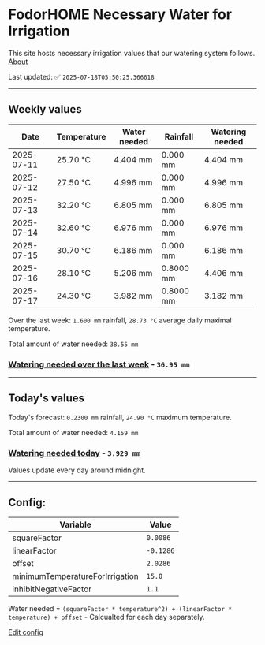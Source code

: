 # FodorHOME Necessary Water for Irrigation

This site hosts necessary irrigation values that our watering system follows. [About](https://github.com/redyau/irrigation)

Last updated: ✅ `2025-07-18T05:50:25.366618`

---

## Weekly values

| Date | Temperature | Water needed | Rainfall | Watering needed |
|-----|-----|-----|-----|-----|
| 2025-07-11 | 25.70 °C | 4.404 mm | 0.000 mm | 4.404 mm |
| 2025-07-12 | 27.50 °C | 4.996 mm | 0.000 mm | 4.996 mm |
| 2025-07-13 | 32.20 °C | 6.805 mm | 0.000 mm | 6.805 mm |
| 2025-07-14 | 32.60 °C | 6.976 mm | 0.000 mm | 6.976 mm |
| 2025-07-15 | 30.70 °C | 6.186 mm | 0.000 mm | 6.186 mm |
| 2025-07-16 | 28.10 °C | 5.206 mm | 0.8000 mm | 4.406 mm |
| 2025-07-17 | 24.30 °C | 3.982 mm | 0.8000 mm | 3.182 mm |


Over the last week: `1.600 mm` rainfall, `28.73 °C` average daily maximal temperature.

Total amount of water needed: `38.55 mm`

### [Watering needed over the last week](lastweek.txt) - `36.95 mm`

---

## Today's values

Today's forecast: `0.2300 mm` rainfall, `24.90 °C` maximum temperature.

Total amount of water needed: `4.159 mm`

### [Watering needed today](today.txt) - `3.929 mm`

Values update every day around midnight.

---

## Config:

| Variable | Value |
|-----|-----|
| squareFactor | `0.0086` |
| linearFactor | `-0.1286` |
| offset | `2.0286` |
| minimumTemperatureForIrrigation | `15.0` |
| inhibitNegativeFactor | `1.1` |

Water needed = `(squareFactor * temperature^2) + (linearFactor * temperature) + offset` - Calcualted for each day separately.

[Edit config](https://github.com/RedyAu/irrigation/edit/main/config.json)
